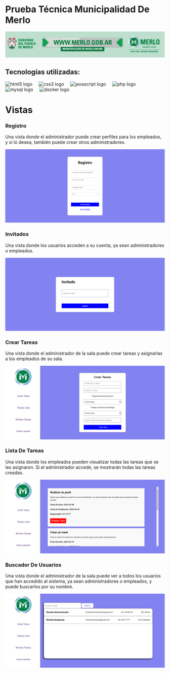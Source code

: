 <h1 align="left">Prueba Técnica Municipalidad De Merlo</h1>

![Banner](https://github.com/Maximiliano17/Prueba_Tecnica_Municipalidad_Merlo/raw/master/bannerMunicipalidad.jpg)

<h2 align="left">Tecnologías utilizadas:</h2>

<div align="left">
  <img src="https://cdn.jsdelivr.net/gh/devicons/devicon/icons/html5/html5-original.svg" height="40" alt="html5 logo"  />
  <img width="12" />
  <img src="https://cdn.jsdelivr.net/gh/devicons/devicon/icons/css3/css3-original.svg" height="40" alt="css3 logo"  />
  <img width="12" />
  <img src="https://cdn.jsdelivr.net/gh/devicons/devicon/icons/javascript/javascript-original.svg" height="40" alt="javascript logo"  />
  <img width="12" />
  <img src="https://cdn.jsdelivr.net/gh/devicons/devicon/icons/php/php-original.svg" height="40" alt="php logo"  />
  <img width="12" />
  <img src="https://cdn.jsdelivr.net/gh/devicons/devicon/icons/mysql/mysql-original.svg" height="40" alt="mysql logo"  />
  <img width="12" />
  <img src="https://cdn.jsdelivr.net/gh/devicons/devicon/icons/docker/docker-original.svg" height="40" alt="docker logo"  />
</div>

<h1 align="left">Vistas</h1>

<h3 align="left">Registro</h3>
<p align="left">
  Una vista donde el administrador puede crear perfiles para los empleados, y si lo desea, también puede crear otros administradores.
</p>

![RegistroViewMuni](RegistroViewMuni.png)

<h3 align="left">Invitados</h3>
<p align="left">
  Una vista donde los usuarios acceden a su cuenta, ya sean administradores o empleados.
</p>

![InvitadoViewMuni](InvitadoViewMuni.png)

<h3 align="left">Crear Tareas</h3>
<p align="left">
  Una vista donde el administrador de la sala puede crear tareas y asignarlas a los empleados de su sala.
</p>

![CrearTareaViewMuni](CrearTareaViewMuni.png)

<h3 align="left">Lista De Tareas</h3>
<p align="left">
  Una vista donde los empleados pueden visualizar todas las tareas que se les asignaron. Si el administrador accede, se mostrarán todas las tareas creadas.
</p>

![ListaTareasViewMuni](ListaTareasViewMuni.png)

<h3 align="left">Buscador De Usuarios</h3>
<p align="left">
  Una vista donde el administrador de la sala puede ver a todos los usuarios que han accedido al sistema, ya sean administradores o empleados, y puede buscarlos por su nombre.
</p>

![SearchViewMuni](SearchViewMuni.png)

